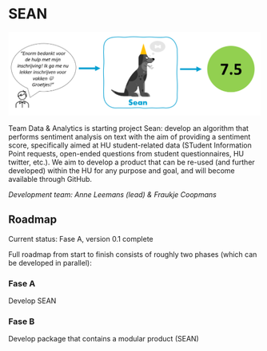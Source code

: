 # SEAN

![](images/Sean_branding.png)

Team Data & Analytics is starting project Sean: develop an algorithm that performs sentiment analysis on text with the aim of providing a sentiment score, specifically aimed at HU student-related data (STudent Information Point requests, open-ended questions from student questionnaires, HU twitter, etc.). We aim to develop a product that can be re-used (and further developed) within the HU for any purpose and goal, and will become available through GitHub.

*Development team: Anne Leemans (lead) & Fraukje Coopmans*

## Roadmap
Current status: Fase A, version 0.1 complete

Full roadmap from start to finish consists of roughly two phases (which can be developed in parallel):

### Fase A
Develop SEAN

### Fase B
Develop package that contains a modular product (SEAN)


